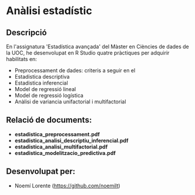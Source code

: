 # Anàlisi estadístic



## Descripció

En l'assignatura 'Estadística avançada' del Màster en Ciències de dades de la UOC, he desenvolupat en R Studio quatre pràctiques per adquirir habilitats en:

- Preprocessament de dades: criteris a seguir en el 
- Estadistica descriptiva
- Estadistica inferencial
- Model de regressió lineal
- Model de regressió logística
- Anàlisi de variancia unifactorial i multifactorial


## Relació de documents:
  - **estadistica_preprocessament.pdf**
  - **estadistica_analisi_descriptiu_inferencial.pdf**
  - **estadistica_analisi_multifactorial.pdf**
  - **estadistica_modelitzacio_predictiva.pdf**  


## Desenvolupat per:  
  - Noemí Lorente (https://github.com/noemilt)
